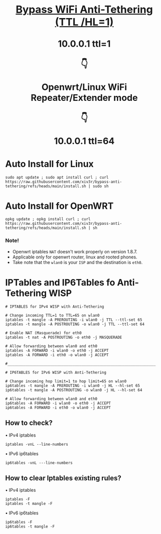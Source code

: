  <h1 align="center"> <summary>
      
### [Bypass WiFi Anti-Tethering (TTL /HL=1)](https://github.com/xiv3r/anti-tethering-bypasser)
   
10.0.0.1 ttl=1

👇

Openwrt/Linux WiFi Repeater/Extender mode

👇

10.0.0.1 ttl=64

</summary> </h1>

# Auto Install for Linux
   
    sudo apt update ; sudo apt install curl ; curl https://raw.githubusercontent.com/xiv3r/bypass-anti-tethering/refs/heads/main/install.sh | sudo sh

# Auto Install for OpenWRT

    opkg update ; opkg install curl ; curl https://raw.githubusercontent.com/xiv3r/bypass-anti-tethering/refs/heads/main/install.sh | sh
    

### Note!
- Openwrt iptables `NAT`  doesn't work properly on version 1.8.7.
- Applicable only for openwrt router, linux and rooted phones.
- Take note that the `wlan0` is your `ISP` and the destination is `eth0`.

# IPTables and IP6Tables fo Anti-Tethering WISP

```
# IPTABLES for IPv4 WISP with Anti-Tethering

# Change incoming TTL=1 to TTL=65 on wlan0
iptables -t mangle -A PREROUTING -i wlan0 -j TTL --ttl-set 65
iptables -t mangle -A POSTROUTING -o wlan0 -j TTL --ttl-set 64

# Enable NAT (Masquerade) for eth0
iptables -t nat -A POSTROUTING -o eth0 -j MASQUERADE

# Allow forwarding between wlan0 and eth0
iptables -A FORWARD -i wlan0 -o eth0 -j ACCEPT
iptables -A FORWARD -i eth0 -o wlan0 -j ACCEPT

#__________________________________________________________________

# IP6TABLES for IPv6 WISP with Anti-Tethering

# Change incoming hop limit=1 to hop limit=65 on wlan0
ip6tables -t mangle -A PREROUTING -i wlan0 -j HL --hl-set 65
ip6tables -t mangle -A POSTROUTING -o wlan0 -j HL --hl-set 64

# Allow forwarding between wlan0 and eth0
ip6tables -A FORWARD -i wlan0 -o eth0 -j ACCEPT
ip6tables -A FORWARD -i eth0 -o wlan0 -j ACCEPT

```

## How to check?
• IPv4 iptables
    
    iptables -vnL --line-numbers

• IPv6 ip6tables
   
    ip6tables -vnL ---line-numbers
    

## How to clear Iptables existing rules?
• IPv4 iptables
    
    iptables -F
    iptables -t mangle -F
    
• IPv6 ip6tables
   
    ip6tables -F
    ip6tables -t mangle -F

    
